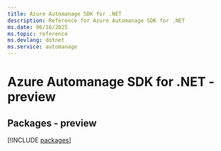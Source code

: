 ```yaml
---
title: Azure Automanage SDK for .NET
description: Reference for Azure Automanage SDK for .NET
ms.date: 06/16/2025
ms.topic: reference
ms.devlang: dotnet
ms.service: automanage
---
```

# Azure Automanage SDK for .NET - preview
## Packages - preview
[!INCLUDE [packages](automanage-index.md)]